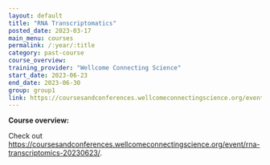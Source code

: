 ```yaml
---
layout: default
title: "RNA Transcriptomatics"
posted_date: 2023-03-17
main_menu: courses
permalink: /:year/:title
category: past-course
course_overview: 
training_provider: "Wellcome Connecting Science"
start_date: 2023-06-23
end_date: 2023-06-30
group: group1
link: https://coursesandconferences.wellcomeconnectingscience.org/event/rna-transcriptomics-20230623/
---
```

  
<!-- ### SARS-CoV-2 NGS bioinformatics course 2021 -->


<p align="left"><b >Course overview:</b></p>


<p>Check out <a href="https://coursesandconferences.wellcomeconnectingscience.org/event/rna-transcriptomics-20230623/">https://coursesandconferences.wellcomeconnectingscience.org/event/rna-transcriptomics-20230623/</a>.</p>